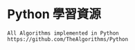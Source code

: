 # Python  學習資源

```
All Algorithms implemented in Python
https://github.com/TheAlgorithms/Python
```
